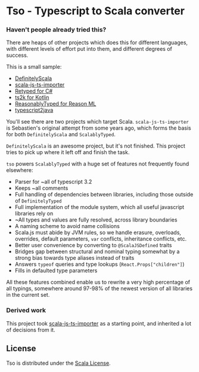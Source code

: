 # Tso - Typescript to Scala converter

### Haven't people already tried this?

There are heaps of other projects which does this for different languages, 
with different levels of effort put into them, and different degrees of success.

This is a small sample:
- [DefinitelyScala](https://definitelyscala.com/)
- [scala-js-ts-importer](http://github.com/sjrd/scala-js-ts-importer)
- [Retyped for C#](https://retyped.com)
- [ts2k for Kotlin](https://github.com/Kotlin/ts2kt)
- [ReasonablyTyped for Reason ML](https://rrdelaney.github.io/ReasonablyTyped/)
- [typescript2java](https://github.com/ltearno/typescript2java)

You'll see there are two projects which target Scala.
`scala-js-ts-importer` is Sebastien's original attempt from some years ago,
 which forms the basis for both `DefinitelyScala` and `ScalablyTyped`.
  
`DefinitelyScala` is an awesome project, but it's not finished. 
This project tries to pick up where it left off and finish the task.   

`tso` powers `ScalablyTyped` with a huge set of features not frequently found elsewhere:
- Parser for ~all of typescript 3.2
- Keeps ~all comments
- Full handling of dependencies between libraries, including those outside of `DefinitelyTyped`
- Full implementation of the module system, which all useful javascript libraries rely on
- ~All types and values are fully resolved, across library boundaries
- A naming scheme to avoid name collisions
- Scala.js must abide by JVM rules, so we handle erasure, overloads, overrides, default parameters, `var` conflicts, inheritance conflicts, etc.
- Better user convenience by converting to `@ScalaJSDefined` traits
- Bridges gap between structural and nominal typing somewhat by a strong bias towards type aliases instead of traits
- Answers `typeof` queries and type lookups (`React.Props["children"]`) 
- Fills in defaulted type parameters

All these features combined enable us to rewrite a very high percentage of all typings, 
somewhere around 97-98% of the newest version of all libraries in the current set.  

### Derived work
This project took [scala-js-ts-importer](http://github.com/sjrd/scala-js-ts-importer/) as a starting point,
and inherited a lot of decisions from it.

## License

Tso is distributed under the [Scala License](http://www.scala-lang.org/license.html).
